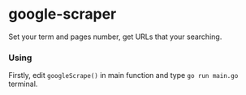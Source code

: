 # google-scraper

Set your term and pages number, get URLs that your searching.

### Using

Firstly, edit `googleScrape()` in main function and type `go run main.go` terminal.